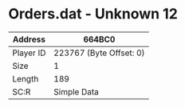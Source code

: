 
#  Orders.dat - Unknown 12
Address   | 664BC0
----------|-------------
Player ID | 223767 (Byte Offset: 0)
Size 	  | 1
Length 	  | 189
SC:R      | Simple Data


